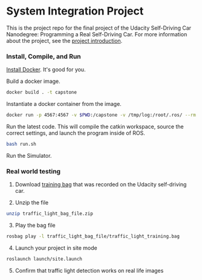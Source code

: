 # System Integration Project
This is the project repo for the final project of the Udacity Self-Driving Car Nanodegree: Programming a Real Self-Driving Car. For more information about the project, see the [project introduction](https://classroom.udacity.com/nanodegrees/nd013/parts/6047fe34-d93c-4f50-8336-b70ef10cb4b2/modules/e1a23b06-329a-4684-a717-ad476f0d8dff/lessons/462c933d-9f24-42d3-8bdc-a08a5fc866e4/concepts/5ab4b122-83e6-436d-850f-9f4d26627fd9).

### Install, Compile, and Run
[Install Docker](https://docs.docker.com/engine/installation/). It's good for you.

Build a docker image.
```bash
docker build . -t capstone
```

Instantiate a docker container from the image.
```bash
docker run -p 4567:4567 -v $PWD:/capstone -v /tmp/log:/root/.ros/ --rm -it capstone
```

Run the latest code. This will compile the catkin workspace, source the correct settings, and launch the program inside of ROS.
```bash
bash run.sh
```

Run the Simulator.

### Real world testing
1. Download [training bag](https://s3-us-west-1.amazonaws.com/udacity-selfdrivingcar/traffic_light_bag_file.zip) that was recorded on the Udacity self-driving car.

2. Unzip the file
```bash
unzip traffic_light_bag_file.zip
```

3. Play the bag file
```bash
rosbag play -l traffic_light_bag_file/traffic_light_training.bag
```

4. Launch your project in site mode
```bash
roslaunch launch/site.launch
```

5. Confirm that traffic light detection works on real life images
